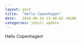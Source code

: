 ```yaml
---
layout: post
title:  "Hello Copenhagen"
date:   2016-08-24 13:46:02 +0100
categories: jekyll update
---
```


Hello Copenhagen!